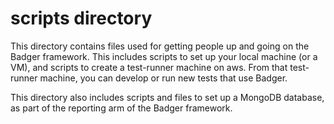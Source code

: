 scripts directory
===============
This directory contains files used for getting people up and going on the Badger framework.  This 
includes scripts to set up your local machine (or a VM), and scripts to create a test-runner machine 
on aws.  From that test-runner machine, you can develop or run new tests that use Badger.

This directory also includes scripts and files to set up a MongoDB database, as part of the reporting 
arm of the Badger framework.
